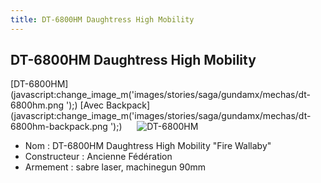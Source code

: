 ```yaml
---
title: DT-6800HM Daughtress High Mobility
---
```


DT-6800HM Daughtress High Mobility
----------------------------------

[DT-6800HM](javascript:change_image_m('images/stories/saga/gundamx/mechas/dt-6800hm.png
');) [Avec Backpack](javascript:change_image_m('images/stories/saga/gundamx/mechas/dt-6800hm-backpack.png
');)      ![
DT-6800HM](/images/stories/saga/gundamx/mechas/dt-6800hm.png
)    
- Nom : DT-6800HM Daughtress High Mobility "Fire Wallaby"   
- Constructeur : Ancienne Fédération  
- Armement : sabre laser, machinegun 90mm

